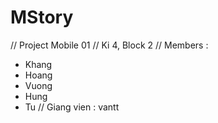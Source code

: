 # MStory

// Project Mobile 01 
// Ki 4, Block 2 
// Members :
  - Khang
  - Hoang
  - Vuong
  - Hung
  - Tu
// Giang vien : vantt
